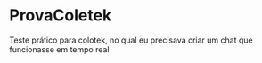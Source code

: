 # ProvaColetek
Teste prático para colotek, no qual eu precisava criar um chat que funcionasse em tempo real
